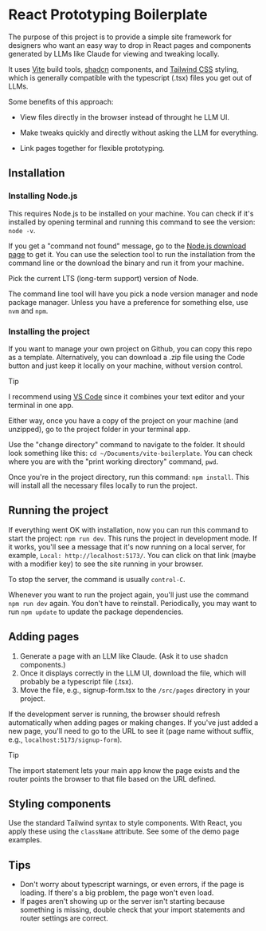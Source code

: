 # React Prototyping Boilerplate

The purpose of this project is to provide a simple site framework for designers who want an easy way to drop in React pages and components generated by LLMs like Claude for viewing and tweaking locally.

It uses [Vite](https://vite.dev/) build tools, [shadcn](https://ui.shadcn.com/) components, and [Tailwind CSS](https://tailwindcss.com/) styling, which is generally compatible with the typescript (.tsx) files you get out of LLMs.

Some benefits of this approach:

- View files directly in the browser instead of throught he LLM UI.

- Make tweaks quickly and directly without asking the LLM for everything.

- Link pages together for flexible prototyping.

## Installation

### Installing Node.js

This requires Node.js to be installed on your machine. You can check if it's installed by opening terminal and running this command to see the version: `node -v`.

If you get a "command not found" message, go to the [Node.js download page](https://nodejs.org/en/download) to get it. You can use the selection tool to run the installation from the command line or the download the binary and run it from your machine.

Pick the current LTS (long-term support) version of Node.

The command line tool will have you pick a node version manager and node package manager. Unless you have a preference for something else, use `nvm` and `npm`.

### Installing the project

If you want to manage your own project on Github, you can copy this repo as a template. Alternatively, you can download a .zip file using the Code button and just keep it locally on your machine, without version control.

> [!TIP]
> I recommend using [VS Code](https://code.visualstudio.com/Download) since it combines your text editor and your terminal in one app.

Either way, once you have a copy of the project on your machine (and unzipped), go to the project folder in your terminal app.

Use the "change directory" command to navigate to the folder. It should look something like this: `cd ~/Documents/vite-boilerplate`. You can check where you are with the "print working directory" command, `pwd`.

Once you're in the project directory, run this command: `npm install`. This will install all the necessary files locally to run the project.

## Running the project

If everything went OK with installation, now you can run this command to start the project: `npm run dev`. This runs the project in development mode. If it works, you'll see a message that it's now running on a local server, for example, `Local: http://localhost:5173/`. You can click on that link (maybe with a modifier key) to see the site running in your browser.

To stop the server, the command is usually `control-C`.

Whenever you want to run the project again, you'll just use the command `npm run dev` again. You don't have to reinstall. Periodically, you may want to run `npm update` to update the package dependencies.

## Adding pages

1. Generate a page with an LLM like Claude. (Ask it to use shadcn components.)
1. Once it displays correctly in the LLM UI, download the file, which will probably be a typescript file (.tsx).
1. Move the file, e.g., signup-form.tsx to the `/src/pages` directory in your project.

If the development server is running, the browser should refresh automatically when adding pages or making changes. If you've just added a new page, you'll need to go to the URL to see it (page name without suffix, e.g., `localhost:5173/signup-form`).

> [!TIP]
> The import statement lets your main app know the page exists and the router points the browser to that file based on the URL defined.

## Styling components

Use the standard Tailwind syntax to style components. With React, you apply these using the `className` attribute. See some of the demo page examples.

## Tips

- Don't worry about typescript warnings, or even errors, if the page is loading. If there's a big problem, the page won't even load.
- If pages aren't showing up or the server isn't starting because something is missing, double check that your import statements and router settings are correct.
